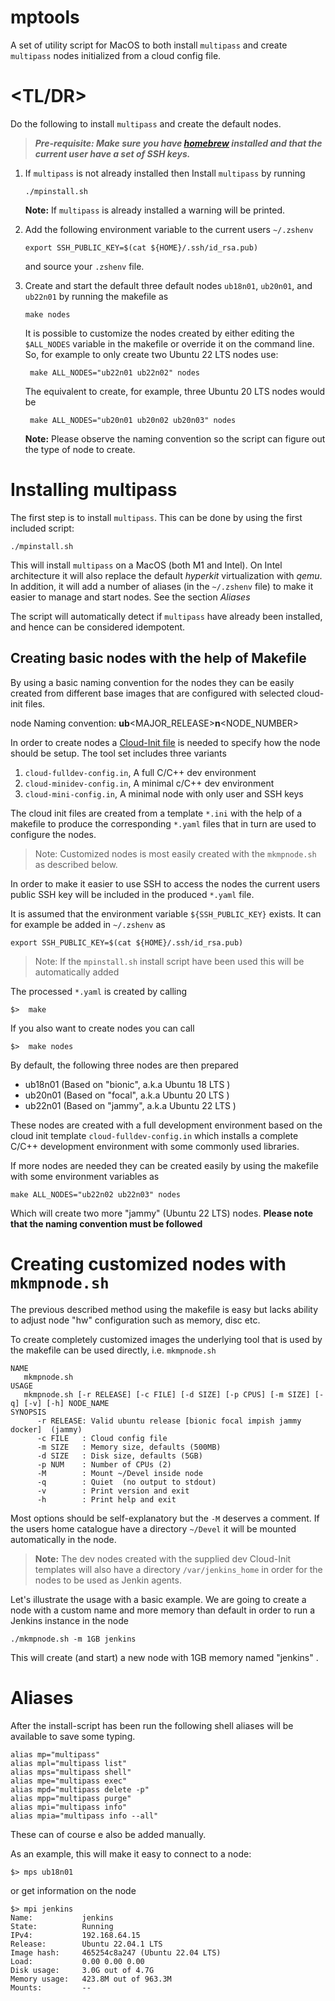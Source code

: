 # mptools

A set of utility script for MacOS to both install `multipass` and create `multipass` 
nodes initialized from a cloud config file. 

# <TL/DR>

Do the following to install `multipass` and create the default nodes.

>***Pre-requisite: Make sure you have [homebrew](https://brew.sh/)  installed and 
that the current user have a set of SSH keys.*** 

1. If `multipass` is not already installed then Install `multipass` by running
    ```shell
   ./mpinstall.sh
   ```    
   **Note:** If `multipass` is already installed a warning will be printed.   

   
2. Add the following environment variable to the current users `~/.zshenv` 
    ```shell
    export SSH_PUBLIC_KEY=$(cat ${HOME}/.ssh/id_rsa.pub)
    ```
   and source your `.zshenv` file.     


3. Create and start the default three default nodes `ub18n01`, `ub20n01`, and `ub22n01` by
   running the makefile as 
    ```shell
    make nodes
    ```
   It is possible to customize the nodes created by either editing the `$ALL_NODES` variable
   in the makefile or override it on the command line. So, for example to only create two
   Ubuntu 22 LTS nodes use:

   ```shell
    make ALL_NODES="ub22n01 ub22n02" nodes
    ```

   The equivalent to create, for example, three Ubuntu 20 LTS nodes would be
   ```shell
    make ALL_NODES="ub20n01 ub20n02 ub20n03" nodes
    ```

    **Note:** Please observe the naming convention so the script can figure out
    the type of node to create. 

# Installing multipass
The first step is to install `multipass`. This can be done by using the first
included script:

```shell
./mpinstall.sh
```

This will install `multipass` on a MacOS (both M1 and Intel). On Intel architecture it will also
replace the default *hyperkit* virtualization with *qemu*. In addition, it will add 
a number of aliases (in the `~/.zshenv` file) to make it easier to manage and start
nodes. See the section *Aliases*

The script will automatically detect if `multipass` have already been installed, and 
hence can be considered idempotent.

## Creating basic nodes with the help of Makefile
By using a basic naming convention for the nodes they can be easily created from
different base images that are configured with selected cloud-init files.

node Naming convention:  **ub**<MAJOR_RELEASE>**n**<NODE_NUMBER>

In order to create nodes a [Cloud-Init file](https://cloudinit.readthedocs.io/en/latest/) is needed to specify how the node 
should be setup. The tool set includes three variants

1. `cloud-fulldev-config.in`, A full C/C++ dev environment
2. `cloud-minidev-config.in`, A minimal c/C++ dev environment
3. `cloud-mini-config.in`, A minimal node with only user and SSH keys

The cloud init files are created from a template `*.ini` 
with the help of a makefile
to produce the corresponding `*.yaml` files that in turn are used to configure the nodes. 

   > Note: Customized nodes is most easily created with the `mkmpnode.sh` as described below.

In order to make
it easier to use SSH to access the nodes the current users public SSH key will be included
in the produced `*.yaml` file. 

It is assumed that the environment variable `${SSH_PUBLIC_KEY}` exists. It can for example
be added in `~/.zshenv` as

```shell
export SSH_PUBLIC_KEY=$(cat ${HOME}/.ssh/id_rsa.pub)
```

> Note: If the `mpinstall.sh` install script have been used this will be automatically added

The processed `*.yaml` is created by calling

```shell
$>  make
```

If you also want to create nodes you can call


```shell
$>  make nodes
```

By default, the following three nodes are then prepared

 - ub18n01 (Based on "bionic", a.k.a Ubuntu 18 LTS )
 - ub20n01 (Based on "focal", a.k.a Ubuntu 20 LTS )
 - ub22n01 (Based on "jammy", a.k.a Ubuntu 22 LTS )

These nodes are created with a full development environment based on the
cloud init template `cloud-fulldev-config.in` which installs a complete C/C++ development environment
with some commonly used libraries. 

If more nodes are needed they can be created easily by using the makefile with some 
environment variables as 

```shell
make ALL_NODES="ub22n02 ub22n03" nodes
```

Which will create two more "jammy" (Ubuntu 22 LTS) nodes. **Please note that the naming convention 
must be followed**


# Creating customized nodes with `mkmpnode.sh`

The previous described method using the makefile is easy but lacks ability to adjust node "hw" configuration
such as memory, disc etc. 

To create completely customized images the underlying tool that is used by the makefile can be used 
directly, i.e. `mkmpnode.sh`

```shell
NAME
   mkmpnode.sh
USAGE
   mkmpnode.sh [-r RELEASE] [-c FILE] [-d SIZE] [-p CPUS] [-m SIZE] [-q] [-v] [-h] NODE_NAME
SYNOPSIS
      -r RELEASE: Valid ubuntu release [bionic focal impish jammy docker]  (jammy)
      -c FILE   : Cloud config file 
      -m SIZE   : Memory size, defaults (500MB)
      -d SIZE   : Disk size, defaults (5GB)
      -p NUM    : Number of CPUs (2)
      -M        : Mount ~/Devel inside node
      -q        : Quiet  (no output to stdout)
      -v        : Print version and exit
      -h        : Print help and exit
```

Most options should be self-explanatory but the `-M` deserves a comment. If the users
home catalogue have a directory `~/Devel` it will be mounted automatically in the node.

> **Note:** The dev nodes created with the supplied dev Cloud-Init templates will also have
a directory `/var/jenkins_home` in order for the nodes to be used as Jenkin agents.

Let's illustrate the usage with a basic example. We are going to create a node with a 
custom name and more memory than default in order to run a Jenkins instance in the node

```shell
./mkmpnode.sh -m 1GB jenkins
```

This will create (and start) a new node with 1GB memory named "jenkins" .

# Aliases

After the install-script has been run the following shell aliases will be available
to save some typing.

```shell
alias mp="multipass"
alias mpl="multipass list"
alias mps="multipass shell"
alias mpe="multipass exec"
alias mpd="multipass delete -p"
alias mpp="multipass purge"
alias mpi="multipass info"
alias mpia="multipass info --all"
```

These can of course e also be added manually. 

As an example, this will make it easy to connect to a node:

```shell
$> mps ub18n01
```

or get information on the node

```shell
$> mpi jenkins
Name:           jenkins
State:          Running
IPv4:           192.168.64.15
Release:        Ubuntu 22.04.1 LTS
Image hash:     465254c8a247 (Ubuntu 22.04 LTS)
Load:           0.00 0.00 0.00
Disk usage:     3.0G out of 4.7G
Memory usage:   423.8M out of 963.3M
Mounts:         --
```


